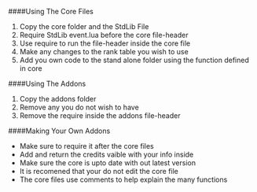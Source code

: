 ####Using The Core Files
1. Copy the core folder and the StdLib File 
2. Require StdLib event.lua before the core file-header
3. Use require to run the file-header inside the core file
4. Make any changes to the rank table you wish to use
5. Add you own code to the stand alone folder using the function defined in core

####Using The Addons
1. Copy the addons folder
2. Remove any you do not wish to have
3. Remove the require inside the addons file-header

####Making Your Own Addons
* Make sure to require it after the core files
* Add and return the credits vaible with your info inside
* Make sure the core is upto date with out latest version
* It is recomened that your do not edit the core file
* The core files use comments to help explain the many functions
